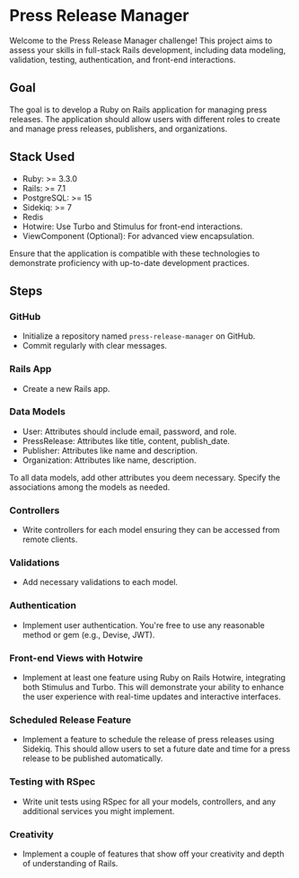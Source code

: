 # Press Release Manager

Welcome to the Press Release Manager challenge! This project aims to assess your skills in full-stack Rails development, including data modeling, validation, testing, authentication, and front-end interactions.

## Goal

The goal is to develop a Ruby on Rails application for managing press releases. The application should allow users with different roles to create and manage press releases, publishers, and organizations.

## Stack Used

- Ruby: >= 3.3.0
- Rails: >= 7.1
- PostgreSQL: >= 15
- Sidekiq: >= 7
- Redis
- Hotwire: Use Turbo and Stimulus for front-end interactions.
- ViewComponent (Optional): For advanced view encapsulation.

Ensure that the application is compatible with these technologies to demonstrate proficiency with up-to-date development practices.

## Steps

### GitHub

- Initialize a repository named `press-release-manager` on GitHub.
- Commit regularly with clear messages.

### Rails App

- Create a new Rails app.

### Data Models

- User: Attributes should include email, password, and role.
- PressRelease: Attributes like title, content, publish_date.
- Publisher: Attributes like name and description.
- Organization: Attributes like name, description.

To all data models, add other attributes you deem necessary. Specify the associations among the models as needed.

### Controllers

- Write controllers for each model ensuring they can be accessed from remote clients.

### Validations

- Add necessary validations to each model.

### Authentication

- Implement user authentication. You're free to use any reasonable method or gem (e.g., Devise, JWT).

### Front-end Views with Hotwire

- Implement at least one feature using Ruby on Rails Hotwire, integrating both Stimulus and Turbo. This will demonstrate your ability to enhance the user experience with real-time updates and interactive interfaces.

### Scheduled Release Feature

- Implement a feature to schedule the release of press releases using Sidekiq. This should allow users to set a future date and time for a press release to be published automatically.

### Testing with RSpec

- Write unit tests using RSpec for all your models, controllers, and any additional services you might implement.

### Creativity

- Implement a couple of features that show off your creativity and depth of understanding of Rails.